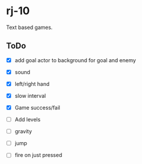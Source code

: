 # rj-10

Text based games.

## ToDo

- [x] add goal actor to background for goal and enemy
- [x] sound
- [x] left/right hand
- [x] slow interval
- [x] Game success/fail
- [ ] Add levels

- [ ] gravity
- [ ] jump
- [ ] fire on just pressed
